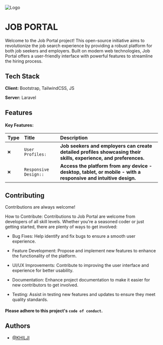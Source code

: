 
![Logo](https://upload.wikimedia.org/wikipedia/commons/thumb/3/36/Logo.min.svg/2560px-Logo.min.svg.png)


# JOB PORTAL

Welcome to the Job Portal project! This open-source initiative aims to revolutionize the job search experience by providing a robust platform for both job seekers and employers. Built on modern web technologies, Job Portal offers a user-friendly interface with powerful features to streamline the hiring process.



## Tech Stack

**Client:** Bootstrap, TailwindCSS, JS

**Server:** Laravel


## Features

#### Key Features:


| Type | Title     | Description                |
| :-------- | :------- | :------------------------- |
| `❌` | `User Profiles:` | **Job seekers and employers can create detailed profiles showcasing their skills, experience, and preferences.**|
| `❌` | `Responsive Design::` | **Access the platform from any device - desktop, tablet, or mobile - with a responsive and intuitive design.**|


## Contributing

Contributions are always welcome!

How to Contribute:
Contributions to Job Portal are welcome from developers of all skill levels. Whether you're a seasoned coder or just getting started, there are plenty of ways to get involved:

- Bug Fixes: Help identify and fix bugs to ensure a smooth user experience.

- Feature Development: Propose and implement new features to enhance the functionality of the platform.

- UI/UX Improvements: Contribute to improving the user interface and experience for better usability.

- Documentation: Enhance project documentation to make it easier for new contributors to get involved.

- Testing: Assist in testing new features and updates to ensure they meet quality standards.

#### Please adhere to this project's `code of conduct`.


## Authors

- [@KHILJI](https://www.github.com/Smalick0478)

